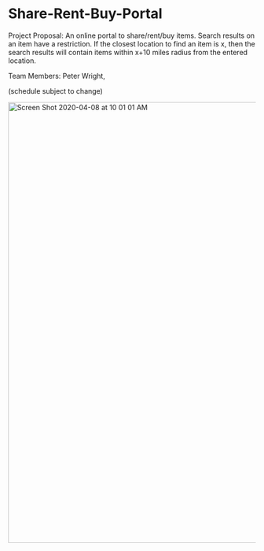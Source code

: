 # Share-Rent-Buy-Portal
Project Proposal: An online portal to share/rent/buy items. Search results on an item have a restriction. If the closest location to find an item is x, then the search results will contain items within x+10 miles radius from the entered location.

Team Members: Peter Wright, 

(schedule subject to change)

<img width="896" alt="Screen Shot 2020-04-08 at 10 01 01 AM" src="https://user-images.githubusercontent.com/44282168/78812228-ef405680-797f-11ea-8bb1-f5a5822cb214.png">
